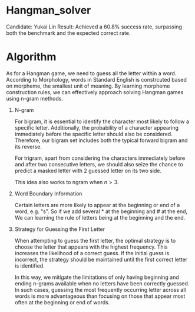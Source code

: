 # Hangman_solver
Candidate: Yukai Lin
Result: Achieved a 60.8% success rate, surpassing both the benchmark and the expected correct rate.

# Algorithm
As for a Hangman game, we need to guess all the letter within a word. According to Morphology, words in Standard English is constrcuted based on morpheme, the smallest unit of meaning. 
By learning morpheme construction rules, we can effectively approach solving Hangman games using n-gram methods.

1. N-gram

    For bigram, it is essential to identify the character most likely to follow a specific letter. Additionally, the probability of a character appearing immediately before the specific letter should also be considered. Therefore, our bigram set includes both the typical forward bigram and its reverse.

    For trigram, apart from considering the characters immediately before and after two consecutive letters, we should also seize the chance to predict a masked letter with 2 guessed letter on its two side. 

    This idea also works to ngram when $n > 3$. 

2. Word Boundary Information

    Certain letters are more likely to appear at the beginning or end of a word, e.g. "s". So if we add several * at the beginning and # at the end, We can learning the rule of letters being at the beginning and the end.

3. Strategy for Guessing the First Letter

    When attempting to guess the first letter, the optimal strategy is to choose the letter that appears with the highest frequency. This increases the likelihood of a correct guess. If the initial guess is incorrect, the strategy should be maintained until the first correct letter is identified.

    In this way, we mitigate the limitations of only having beginning and ending n-grams available when no letters have been correctly guessed. In such cases, guessing the most frequently occurring letter across all words is more advantageous than focusing on those that appear most often at the beginning or end of words.